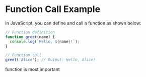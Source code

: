 # Function Call Example

In JavaScript, you can define and call a function as shown below:

```javascript
// Function definition
function greet(name) {
  console.log(`Hello, ${name}!`);
}

// Function call
greet('Alice'); // Output: Hello, Alice!
```

function is most important